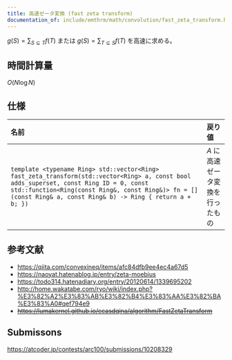 ```yaml
---
title: 高速ゼータ変換 (fast zeta transform)
documentation_of: include/emthrm/math/convolution/fast_zeta_transform.hpp
---
```


$g(S) = \sum_{S \subseteq T} f(T)$ または $g(S) = \sum_{T \subseteq S} f(T)$ を高速に求める。


## 時間計算量

$O(N\log{N})$


## 仕様

|名前|戻り値|
|:--|:--|
|`template <typename Ring> std::vector<Ring> fast_zeta_transform(std::vector<Ring> a, const bool adds_superset, const Ring ID = 0, const std::function<Ring(const Ring&, const Ring&)> fn = [](const Ring& a, const Ring& b) -> Ring { return a + b; })`|$A$ に高速ゼータ変換を行ったもの|`adds_superset` は上位集合に対する変換かを表す。|


## 参考文献

- https://qiita.com/convexineq/items/afc84dfb9ee4ec4a67d5
- https://naoyat.hatenablog.jp/entry/zeta-moebius
- https://todo314.hatenadiary.org/entry/20120614/1339695202
- http://home.wakatabe.com/ryo/wiki/index.php?%E3%82%A2%E3%83%AB%E3%82%B4%E3%83%AA%E3%82%BA%E3%83%A0#qef794e9
- ~~https://lumakernel.github.io/ecasdqina/algorithm/FastZetaTransform~~


## Submissons

https://atcoder.jp/contests/arc100/submissions/10208329
